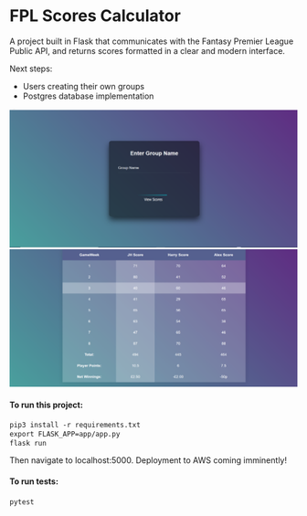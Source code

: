 # FPL Scores Calculator 

A project built in Flask that communicates with the Fantasy Premier League Public API, and returns scores formatted in a clear and modern interface. 

Next steps: 
- Users creating their own groups 
- Postgres database implementation

<img src="app/static/screenshots/Homepage.PNG" >
<img src="app/static/screenshots/Scores.PNG" >

<br>

#### To run this project: 
```
pip3 install -r requirements.txt
export FLASK_APP=app/app.py
flask run
````
Then navigate to localhost:5000. 
Deployment to AWS coming imminently!

#### To run tests:
```
pytest
```